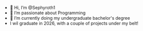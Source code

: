 - 👋 Hi, I’m @Sephyroth1
- 👀 I’m passionate about Programming
- 🌱 I’m currently doing my undergraduate bachelor's degree
- I wil graduate in 2026, with a couple of projects under my belt!

<!---
Sephyroth1/Sephyroth1 is a ✨ special ✨ repository because its `README.md` (this file) appears on your GitHub profile.
You can click the Preview link to take a look at your changes.
--->
